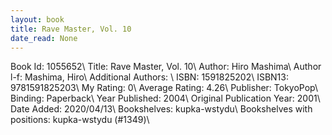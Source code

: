 ```yaml
---
layout: book
title: Rave Master, Vol. 10
date_read: None
---
```


Book Id: 1055652\ 
Title: Rave Master, Vol. 10\ 
Author: Hiro Mashima\ 
Author l-f: Mashima, Hiro\ 
Additional Authors: \ 
ISBN: 1591825202\ 
ISBN13: 9781591825203\ 
My Rating: 0\ 
Average Rating: 4.26\ 
Publisher: TokyoPop\ 
Binding: Paperback\ 
Year Published: 2004\ 
Original Publication Year: 2001\ 
Date Added: 2020/04/13\ 
Bookshelves: kupka-wstydu\ 
Bookshelves with positions: kupka-wstydu (#1349)\ 

